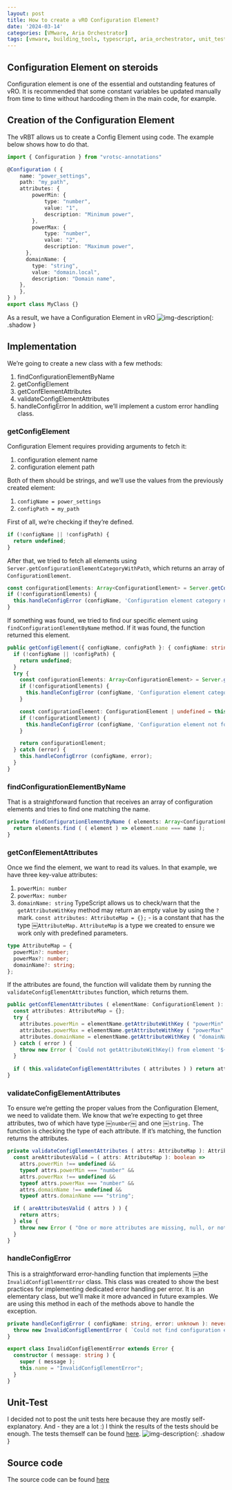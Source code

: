 ```yaml
---
layout: post
title: How to create a vRO Configuration Element?
date: '2024-03-14'
categories: [VMware, Aria Orchestrator]
tags: [vmware, building_tools, typescript, aria_orchestrator, unit_test, jasmine, configuration_element]
---
```

## Configuration Element on steroids

Configuration element is one of the essential and outstanding features of vRO. It is recommended that some constant variables be updated manually from time to time without hardcoding them in the main code, for example.

## Creation of the Configuration Element

The vRBT allows us to create a Config Element using code. The example below shows how to do that.

```typescript
import { Configuration } from "vrotsc-annotations"

@Configuration ( {
    name: "power_settings",
    path: "my_path",
    attributes: {
        powerMin: {
            type: "number",
            value: "1",
            description: "Minimum power",
        },
        powerMax: {
            type: "number",
            value: "2",
            description: "Maximum power",
      },
      domainName: {
        type: "string",
        value: "domain.local",
        description: "Domain name",
    },
    },
} )
export class MyClass {}

```

As a result, we have a Configuration Element in vRO
![img-description](/assets/img/vro-configuration-element-how-to/image.png){: .shadow }

## Implementation

We’re going to create a new class with a few methods:

1. findConfigurationElementByName
2. getConfigElement
3. getConfElementAttributes
4. validateConfigElementAttributes
5. handleConfigError
In addition, we’ll implement a custom error handling class.

### getConfigElement

Configuration Element requires providing arguments to fetch it:

1. configuration element name
2. configuration element path

Both of them should be strings, and we’ll use the values from the previously created element:

1. `configName = power_settings`
2. `configPath = my_path`

First of all, we’re checking if they’re defined.

```typescript
if (!configName || !configPath) {
  return undefined;
}
```

After that, we tried to fetch all elements using `Server.getConfigurationElementCategoryWithPath`, which returns an array of `ConfigurationElement`.

```typescript
const configurationElements: Array<ConfigurationElement> = Server.getConfigurationElementCategoryWithPath (configPath)?.allConfigurationElements;
if (!configurationElements) {
  this.handleConfigError (configName, 'Configuration element category not found');
}
```

If something was found, we tried to find our specific element using `findConfigurationElementByName` method. If it was found, the function returned this element.

```typescript
public getConfigElement({ configName, configPath }: { configName: string; configPath: string }): ConfigurationElement | undefined {
  if (!configName || !configPath) {
    return undefined;
  }
  try {
    const configurationElements: Array<ConfigurationElement> = Server.getConfigurationElementCategoryWithPath (configPath)?.allConfigurationElements;
    if (!configurationElements) {
      this.handleConfigError (configName, 'Configuration element category not found');
    }

    const configurationElement: ConfigurationElement | undefined = this.findConfigurationElementByName (configurationElements, configName);
    if (!configurationElement) {
      this.handleConfigError (configName, 'Configuration element not found');
    }

    return configurationElement;
  } catch (error) {
    this.handleConfigError (configName, error);
  }
}
```

### findConfigurationElementByName

That is a straightforward function that receives an array of configuration elements and tries to find one matching the name.

```typescript
private findConfigurationElementByName ( elements: Array<ConfigurationElement>, name: string ): ConfigurationElement | undefined {
  return elements.find ( ( element ) => element.name === name );
}
```

### getConfElementAttributes

Once we find the element, we want to read its values. In that example, we have three key-value attributes:

1. `powerMin: number`
2. `powerMax: number`
3. `domainName: string`
TypeScript allows us to check/warn that the `getAttributeWithKey` method may return an empty value by using the `?` mark.
`const attributes: AttributeMap = {};`  - is a constant that has the type ￼`AttributeMap.` `AttributeMap` is a type we created to ensure we work only with predefined parameters.

```typescript
type AttributeMap = {
  powerMin?: number;
  powerMax?: number;
  domainName?: string;
};
```

If the attributes are found, the function will validate them by running the `validateConfigElementAttributes` function, which returns them.

```typescript
public getConfElementAttributes ( elementName: ConfigurationElement ): AttributeMap | undefined {
  const attributes: AttributeMap = {};
  try {
    attributes.powerMin = elementName.getAttributeWithKey ( "powerMin" )?.value;
    attributes.powerMax = elementName.getAttributeWithKey ( "powerMax" )?.value;
    attributes.domainName = elementName.getAttributeWithKey ( "domainName" )?.value;
  } catch ( error ) {
    throw new Error ( `Could not getAttributeWithKey() from element '${elementName}'. ${error}` );
  }
  
  if ( this.validateConfigElementAttributes ( attributes ) ) return attributes
}
```

### validateConfigElementAttributes

To ensure we’re getting the proper values from the Configuration Element, we need to validate them. We know that we’re expecting to get three attributes, two of which have type ￼`number`￼ and one ￼`string.`
The function is checking the type of each attribute. If it’s matching, the function returns the attributes.

```typescript
private validateConfigElementAttributes ( attrs: AttributeMap ): AttributeMap {
  const areAttributesValid = ( attrs: AttributeMap ): boolean =>
    attrs.powerMin !== undefined &&
    typeof attrs.powerMin === "number" &&
    attrs.powerMax !== undefined &&
    typeof attrs.powerMax === "number" &&
    attrs.domainName !== undefined &&
    typeof attrs.domainName === "string";

  if ( areAttributesValid ( attrs ) ) {
    return attrs;
  } else {
    throw new Error ( "One or more attributes are missing, null, or not a number (powerMin/powerMax) or string (domainName)" );
  }
}
```

### handleConfigError

This is a straightforward error-handling function that implements ￼the `InvalidConfigElementError` class. This class was created to show the best practices for implementing dedicated error handling per error. It is an elementary class, but we’ll make it more advanced in future examples.
We are using this method in each of the methods above to handle the exception.

```typescript
private handleConfigError ( configName: string, error: unknown ): never {
  throw new InvalidConfigElementError ( `Could not find configuration element ${configName}. ${error}` );
}
```

```typescript
export class InvalidConfigElementError extends Error {
  constructor ( message: string ) {
    super ( message );
    this.name = "InvalidConfigElementError";
  }
}
```

## Unit-Test

I decided not to post the unit tests here because they are mostly self-explanatory. And - they are a lot :)
I think the results of the tests should be enough. The tests themself can be found [here](https://github.com/unbreakabl3/vmware_aria_orchestrator_examples/blob/main/src/test/configElement.test.ts).
![img-description](/assets/img/vro-configuration-element-how-to/image%202.png){: .shadow }

## Source code

The source code can be found [here](https://github.com/unbreakabl3/vmware_aria_orchestrator_examples.git)
